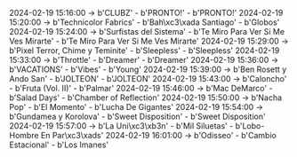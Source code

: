 2024-02-19 15:16:00 -> b'CLUBZ' - b'PRONTO!' - b'PRONTO!'
2024-02-19 15:20:00 -> b'Technicolor Fabrics' - b'Bah\xc3\xada Santiago' - b'Globos'
2024-02-19 15:24:00 -> b'Surfistas del Sistema' - b'Te Miro Para Ver Si Me Ves Mirarte' - b'Te Miro Para Ver Si Me Ves Mirarte'
2024-02-19 15:29:00 -> b'Pixel Terror, Chime y Teminite' - b'Sleepless' - b'Sleepless'
2024-02-19 15:33:00 -> b'Throttle' - b'Dreamer' - b'Dreamer'
2024-02-19 15:36:00 -> b'VACATIONS' - b'Vibes' - b'Young'
2024-02-19 15:39:00 -> b'Ben Rosett y Ando San' - b'JOLTEON' - b'JOLTEON'
2024-02-19 15:43:00 -> b'Caloncho' - b'Fruta (Vol. II)' - b'Palmar'
2024-02-19 15:46:00 -> b'Mac DeMarco' - b'Salad Days' - b'Chamber of Reflection'
2024-02-19 15:50:00 -> b'Nacha Pop' - b'El Momento' - b'Lucha De Gigantes'
2024-02-19 15:54:00 -> b'Gundamea y Korolova' - b'Sweet Disposition' - b'Sweet Disposition'
2024-02-19 15:57:00 -> b'La Uni\xc3\xb3n' - b'Mil Siluetas' - b'Lobo-Hombre En Par\xc3\xads'
2024-02-19 16:01:00 -> b'Odisseo' - b'Cambio Estacional' - b'Los Imanes'
